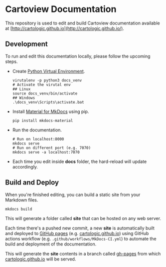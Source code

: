 # Cartoview Documentation

This repository is used to edit and build Cartoview documentation available at [http://cartologic.github.io](http://cartologic.github.io/).

## Development

To run and edit this documentation locally, please follow the upcoming steps.

- Create [Python Virtual Environment](https://docs.python.org/3/tutorial/venv.html).

    ```shell
    virutalenv -p python3 docs_venv
    # Activate the virutal env
    ## Linux
    source docs_venv/bin/activate
    ## Windows
    .\docs_venv\Scripts\activate.bat
    ```

- Install [Material for MkDocs](https://squidfunk.github.io/mkdocs-material/getting-started/#installation) using pip.

    ```shell
    pip install mkdocs-material
    ```

- Run the documentation.

    ```shell
    # Run on localhost:8000
    mkdocs serve
    # Run on different port (e.g. 7070)
    mkdocs serve -a localhost:7070
    ```

- Each time you edit inside **docs** folder, the hard-reload will update accordingly.

## Build and Deploy

When you're finished editing, you can build a static site from your Markdown files.

```shell
mkdocs build
```

This will generate a folder called **site** that can be hosted on any web server.

Each time there's a pushed new commit, a new **site** is automatically built and deployed to [GitHub pages](https://pages.github.com/) (e.g. [cartologic.github.io](https://cartologic.github.io/)) using GitHub actions workflow (e.g. `.github/workflows/MkDocs-CI.yml`) to automate the build and deployment of the documentation.

This will generate the **site** contents in a branch called [gh-pages](https://github.com/cartologic/cartologic.github.io/tree/gh-pages) from which [cartologic.github.io](https://cartologic.github.io/) will be served.
